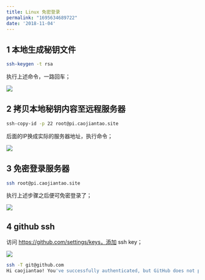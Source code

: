 ```yaml
---
title: Linux 免密登录
permalink: "1695634689722"
date: '2018-11-04'
---
```


## 1 本地生成秘钥文件

```bash
ssh-keygen -t rsa
```

执行上述命令，一路回车；

![](https://image.caojiantao.site:1024/1935847-70d9139688c6a21d.png)

## 2 拷贝本地秘钥内容至远程服务器

```bash
ssh-copy-id -p 22 root@pi.caojiantao.site
```

后面的IP换成实际的服务器地址，执行命令；

![](https://image.caojiantao.site:1024/1935847-eee8b2e9e7d08ee5.png)

## 3 免密登录服务器

```bash
ssh root@pi.caojiantao.site
```

执行上述步骤之后便可免密登录了；

![](https://image.caojiantao.site:1024/1935847-ebae0feeb988a426.png)

## 4 github ssh

访问 https://github.com/settings/keys，添加 ssh key；

![](https://image.caojiantao.site:1024/bb786f9a09fcb113680cc55cd0756525.png)

```bash
ssh -T git@github.com
Hi caojiantao! You've successfully authenticated, but GitHub does not provide shell access.
```
